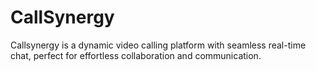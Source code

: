# CallSynergy
Callsynergy is a dynamic video calling platform with  seamless real-time chat, perfect for effortless collaboration  and communication. 
